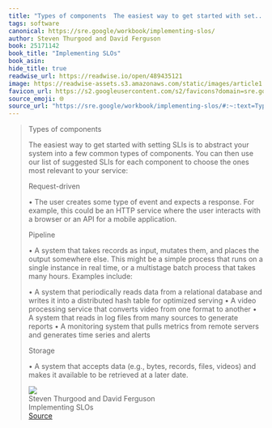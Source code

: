```yaml
---
title: "Types of components  The easiest way to get started with set..."
tags: software
canonical: https://sre.google/workbook/implementing-slos/
author: Steven Thurgood and David Ferguson
book: 25171142
book_title: "Implementing SLOs"
book_asin: 
hide_title: true
readwise_url: https://readwise.io/open/489435121
image: https://readwise-assets.s3.amazonaws.com/static/images/article1.be68295a7e40.png
favicon_url: https://s2.googleusercontent.com/s2/favicons?domain=sre.google
source_emoji: 🌐
source_url: "https://sre.google/workbook/implementing-slos/#:~:text=Types%20of%20components,a%20later%20date."
---
```


> Types of components
> 
> The easiest way to get started with setting SLIs is to abstract your system into a few common types of components. You can then use our list of suggested SLIs for each component to choose the ones most relevant to your service:
> 
> Request-driven
> 
> •   The user creates some type of event and expects a response. For example, this could be an HTTP service where the user interacts with a browser or an API for a mobile application.
> 
> Pipeline
> 
> •   A system that takes records as input, mutates them, and places the output somewhere else. This might be a simple process that runs on a single instance in real time, or a multistage batch process that takes many hours. Examples include:
> 
> •   A system that periodically reads data from a relational database and writes it into a distributed hash table for optimized serving
> •   A video processing service that converts video from one format to another
> •   A system that reads in log files from many sources to generate reports
> •   A monitoring system that pulls metrics from remote servers and generates time series and alerts
> 
> Storage
> 
> •   A system that accepts data (e.g., bytes, records, files, videos) and makes it available to be retrieved at a later date.
> <div class="quoteback-footer"><div class="quoteback-avatar"><img class="mini-favicon" src="https://s2.googleusercontent.com/s2/favicons?domain=sre.google"></div><div class="quoteback-metadata"><div class="metadata-inner"><span style="display:none">FROM:</span><div aria-label="Steven Thurgood and David Ferguson" class="quoteback-author"> Steven Thurgood and David Ferguson</div><div aria-label="Implementing SLOs" class="quoteback-title"> Implementing SLOs</div></div></div><div class="quoteback-backlink"><a target="_blank" aria-label="go to the full text of this quotation" rel="noopener" href="https://sre.google/workbook/implementing-slos/#:~:text=Types%20of%20components,a%20later%20date." class="quoteback-arrow"> Source</a></div></div>